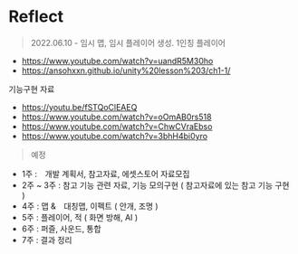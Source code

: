 # Reflect
 
> 2022.06.10 - 임시 맵, 임시 플레이어 생성.
1인칭 플레이어
- https://www.youtube.com/watch?v=uandR5M30ho
- https://ansohxxn.github.io/unity%20lesson%203/ch1-1/

기능구현 자료
- https://youtu.be/fSTQoClEAEQ
- https://www.youtube.com/watch?v=oOmAB0rs518
- https://www.youtube.com/watch?v=ChwCVraEbso
- https://www.youtube.com/watch?v=3bhH4bi0yro




> 예정
- 1주 :　개발 계획서, 참고자료, 에셋스토어 자료모집
- 2주 ~ 3주 : 참고 기능 관련 자료, 기능 모의구현
              ( 참고자료에 있는 참고 기능 구현 )
- 4주 : 맵 &　대칭맵, 이펙트 ( 안개, 조명 )
- 5주 : 플레이어, 적 ( 화면 방해, AI )
- 6주 : 퍼즐, 사운드, 통합
- 7주 : 결과 정리

